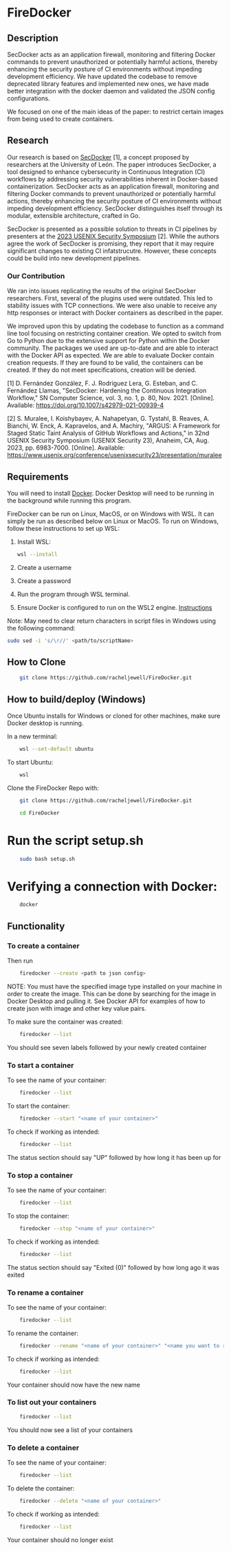 # FireDocker

## Description

SecDocker acts as an application firewall, monitoring and filtering Docker commands to prevent unauthorized or potentially harmful actions, thereby enhancing the security posture of CI environments without impeding development efficiency. We have updated the codebase to remove deprecated library features and implemented new ones, we have made better integration with the docker daemon and validated the JSON config configurations.

We focused on one of the main ideas of the paper: to restrict certain images from being used to create containers. 

## Research

Our research is based on [SecDocker](https://doi.org/10.1007/s42979-021-00939-4) [1], a concept proposed by researchers at the University of León. The paper introduces SecDocker, a tool designed to enhance cybersecurity in Continuous Integration (CI) workflows by addressing security vulnerabilities inherent in Docker-based containerization. SecDocker acts as an application firewall, monitoring and filtering Docker commands to prevent unauthorized or potentially harmful actions, thereby enhancing the security posture of CI environments without impeding development efficiency. SecDocker distinguishes itself through its modular, extensible architecture, crafted in Go.

SecDocker is presented as a possible solution to threats in CI pipelines by presenters at the [2023 USENIX Security Symposium](https://www.usenix.org/conference/usenixsecurity23/presentation/muralee) [2]. While the authors agree the work of SecDocker is promising, they report that it may require significant changes to existing CI infatstrucutre. However, these concepts could be build into new development pipelines.

### Our Contribution

We ran into issues replicating the results of the original SecDocker researchers. First, several of the plugins used were outdated. This led to stability issues with TCP connections. We were also unable to receive any http responses or interact with Docker containers as described in the paper.

We improved upon this by updating the codebase to function as a command line tool focusing on restricting container creation. We opted to switch from Go to Python due to the extensive support for Python within the Docker community. The packages we used are up-to-date and are able to interact with the Docker API as expected. We are able to evaluate Docker contain creation requests. If they are found to be valid, the containers can be created. If they do not meet specifications, creation will be denied.

[1] D. Fernández González, F. J. Rodríguez Lera, G. Esteban, and C. Fernández Llamas, "SecDocker: Hardening the Continuous Integration Workflow," SN Computer Science, vol. 3, no. 1, p. 80, Nov. 2021. [Online]. Available: <https://doi.org/10.1007/s42979-021-00939-4>

[2] S. Muralee, I. Koishybayev, A. Nahapetyan, G. Tystahl, B. Reaves, A. Bianchi, W. Enck, A. Kapravelos, and A. Machiry, "ARGUS: A Framework for Staged Static Taint Analysis of GitHub Workflows and Actions," in 32nd USENIX Security Symposium (USENIX Security 23), Anaheim, CA, Aug. 2023, pp. 6983-7000. [Online]. Available: <https://www.usenix.org/conference/usenixsecurity23/presentation/muralee>

## Requirements

You will need to install [Docker](https://www.docker.com/get-started/). Docker Desktop will need to be running in the background while running this program.

FireDocker can be run on Linux, MacOS, or on Windows with WSL. It can simply be run as described below on Linux or MacOS. To run on Windows, follow these instructions to set up WSL:

1. Install WSL:

    ```bash
    wsl --install
    ```

2. Create a username
3. Create a password
4. Run the program through WSL terminal.
5. Ensure Docker is configured to run on the WSL2 engine. [Instructions](https://docs.docker.com/desktop/wsl/)

Note: May need to clear return characters in script files in Windows using the following command:

```bash
sudo sed -i 's/\r//' <path/to/scriptName>
```

## How to Clone

```bash
    git clone https://github.com/racheljewell/FireDocker.git
```

## How to build/deploy (Windows)

Once Ubuntu installs for Windows or cloned for other machines, make sure Docker desktop is running.

In a new terminal:

```bash
    wsl --set-default ubuntu
```

To start Ubuntu:

```bash
    wsl
```

Clone the FireDocker Repo with: 

```bash
    git clone https://github.com/racheljewell/FireDocker.git
```

```bash
    cd FireDocker
```

# Run the script setup.sh 

```bash
    sudo bash setup.sh
```

# Verifying a connection with Docker:

```bash
    docker
```


## Functionality

### To create a container

Then run

```bash
    firedocker --create <path to json config>
```

NOTE: You must have the specified image type installed on your machine in order to create the image. This  can be done by searching for the image in Docker Desktop and pulling it. See Docker API for examples of how to create json with image and other key value pairs. 

To make sure the container was created:

```bash
    firedocker --list
```

You should see seven labels followed by your newly created container

### To start a container

To see the name of your container:

```bash
    firedocker --list
```

To start the container:

```bash
    firedocker --start "<name of your container>"
```

To check if working as intended:

```bash
    firedocker --list
```

The status section should say "UP" followed by how long it has been up for

### To stop a container

To see the name of your container:

```bash
    firedocker --list
```

To stop the container:

```bash
    firedocker --stop "<name of your container>"
```

To check if working as intended:

```bash
    firedocker --list
```

The status section should say "Exited (0)" followed by how long ago it was exited

### To rename a container

To see the name of your container:

```bash
    firedocker --list
```

To rename the container:

```bash
    firedocker --rename "<name of your container>" "<name you want to rename it to>"
```

To check if working as intended:

```bash
    firedocker --list
```

Your container should now have the new name

### To list out your containers

```bash
    firedocker --list
```

You should now see a list of your containers

### To delete a container

To see the name of your container:

```bash
    firedocker --list
```

To delete the container:

```bash
    firedocker --delete "<name of your container>"
```

To check if working as intended:

```bash
    firedocker --list
```

Your container should no longer exist
